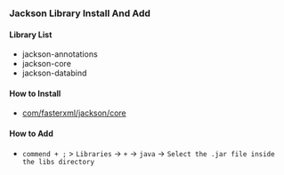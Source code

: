 ### Jackson Library Install And Add

#### Library List

- jackson-annotations
- jackson-core
- jackson-databind

#### How to Install

- [com/fasterxml/jackson/core](https://repo1.maven.org/maven2/com/fasterxml/jackson/core/)

#### How to Add

- `commend + ;` > `Libraries` -> `+` -> `java` -> `Select the .jar file inside the libs directory`
